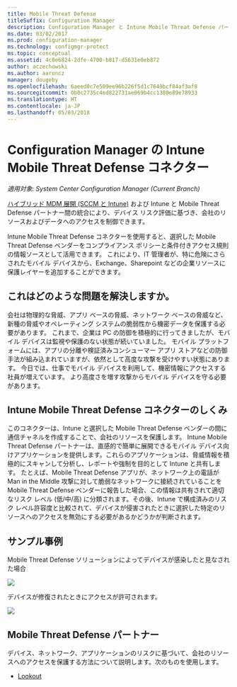 ```yaml
---
title: Mobile Threat Defense
titleSuffix: Configuration Manager
description: Configuration Manager と Intune Mobile Threat Defense パートナーを使用して、デバイス、ネットワーク、アプリケーションのリスクを基に会社のリソースへのアクセスを制限します。
ms.date: 03/02/2017
ms.prod: configuration-manager
ms.technology: configmgr-protect
ms.topic: conceptual
ms.assetid: 4c0e6824-2dfe-4700-b817-d5631e0eb872
author: aczechowski
ms.author: aaroncz
manager: dougeby
ms.openlocfilehash: 6aeed0c7e509ee96b226f5d1c7649bcf84af3af8
ms.sourcegitcommit: 0b0c2735c4ed822731ae069b4cc1380e89e78933
ms.translationtype: HT
ms.contentlocale: ja-JP
ms.lasthandoff: 05/03/2018
---
```

# <a name="intune-mobile-threat-defense-connectors-in-configuration-manager"></a>Configuration Manager の Intune Mobile Threat Defense コネクター

*適用対象: System Center Configuration Manager (Current Branch)*

[ハイブリッド MDM 展開 (SCCM と Intune)](https://docs.microsoft.com/sccm/mdm/understand/choose-between-standalone-intune-and-hybrid-mobile-device-management) および Intune と Mobile Threat Defense パートナー間の統合により、デバイス リスク評価に基づき、会社のリソースおよびデータへのアクセスを制御できます。

Intune Mobile Threat Defense コネクターを使用すると、選択した Mobile Threat Defense ベンダーをコンプライアンス ポリシーと条件付きアクセス規則の情報ソースとして活用できます。 これにより、IT 管理者が、特に危険にさらされたモバイル デバイスから、Exchange、Sharepoint などの企業リソースに保護レイヤーを追加することができます。

## <a name="what-problem-does-this-solve"></a>これはどのような問題を解決しますか。

会社は物理的な脅威、アプリ ベースの脅威、ネットワーク ベースの脅威など、新種の脅威やオペレーティング システムの脆弱性から機密データを保護する必要があります。
これまで、企業は PC の防御を積極的に行ってきましたが、モバイル デバイスは監視や保護のない状態が続いていました。 モバイル プラットフォームには、アプリの分離や検証済みコンシューマー アプリ ストアなどの防御手法が組み込まれていますが、依然として高度な攻撃を受けやすい状態にあります。 今日では、仕事でモバイル デバイスを利用して、機密情報にアクセスする社員が増えています。 より高度さを増す攻撃からモバイル デバイスを守る必要があります。

## <a name="how-the-intune-mobile-threat-defense-connectors-work"></a>Intune Mobile Threat Defense コネクターのしくみ

このコネクターは、Intune と選択した Mobile Threat Defense ベンダーの間に通信チャネルを作成することで、会社のリソースを保護します。 Intune Mobile Threat Defense パートナーは、直感的で簡単に展開できるモバイル デバイス向けアプリケーションを提供します。これらのアプリケーションは、脅威情報を積極的にスキャンして分析し、レポートや強制を目的として Intune と共有します。 たとえば、Mobile Threat Defense アプリが、ネットワーク上の電話が Man in the Middle 攻撃に対して脆弱なネットワークに接続されていることを Mobile Threat Defense ベンダーに報告した場合、この情報は共有されて適切なリスク レベル (低/中/高) に分類されます。その後、Intune で構成済みのリスク レベル許容度と比較されて、デバイスが侵害されたときに選択した特定のリソースへのアクセスを無効にする必要があるかどうかが判断されます。

## <a name="sample-scenarios"></a>サンプル事例

Mobile Threat Defense ソリューションによってデバイスが感染したと見なされた場合

![](http://i.imgur.com/Li1WUOU.png)

デバイスが修復されたときにアクセスが許可されます。

![](http://i.imgur.com/VCIwpdz.png)

## <a name="mobile-threat-defense-partners"></a>Mobile Threat Defense パートナー

デバイス、ネットワーク、アプリケーションのリスクに基づいて、会社のリソースへのアクセスを保護する方法について説明します。次のものを使用します。

- [Lookout](https://docs.microsoft.com/sccm/protect/deploy-use/lookout-mobile-threat-defense-in-configuration-manager)
